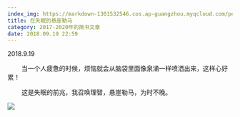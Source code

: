 ```yaml
---
index_img: https://markdown-1301532546.cos.ap-guangzhou.myqcloud.com/peipei_blog/20210921150404.jpeg
title: 在失眠的悬崖勒马
category: 2017-2020年的简书文章
date: 2018.09.19 22:59
---
```


2018.9.19

        当一个人疲惫的时候，烦恼就会从脑袋里面像泉涌一样喷洒出来，这样心好累！

        这是失眠的前兆，我召唤理智，悬崖勒马，为时不晚。

![](https://markdown-1301532546.cos.ap-guangzhou.myqcloud.com/peipei_blog/20210921150404.jpeg)  

